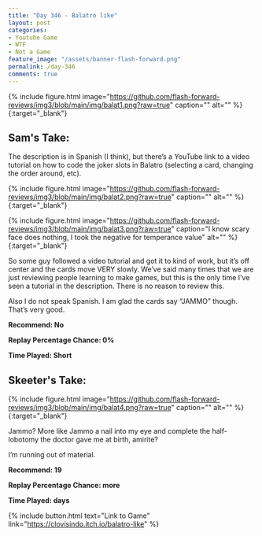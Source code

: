 ```yaml
---
title: "Day 346 - Balatro like"
layout: post
categories:
- Youtube Game
- WTF
- Not a Game
feature_image: "/assets/banner-flash-forward.png"
permalink: /day-346
comments: true
---
```


{% include figure.html image="https://github.com/flash-forward-reviews/img3/blob/main/img/balat1.png?raw=true" caption="" alt="" %}{:target="_blank"}
 
## Sam's Take:

The description is in Spanish (I think), but there’s a YouTube link to a video tutorial on how to code the joker slots in Balatro (selecting a card, changing the order around, etc).

{% include figure.html image="https://github.com/flash-forward-reviews/img3/blob/main/img/balat2.png?raw=true" caption="" alt="" %}{:target="_blank"}

{% include figure.html image="https://github.com/flash-forward-reviews/img3/blob/main/img/balat3.png?raw=true" caption="I know scary face does nothing, I took the negative for temperance value" alt="" %}{:target="_blank"}

So some guy followed a video tutorial and got it to kind of work, but it’s off center and the cards move VERY slowly. We’ve said many times that we are just reviewing people learning to make games, but this is the only time I’ve seen a tutorial in the description. There is no reason to review this.

Also I do not speak Spanish. I am glad the cards say “JAMMO” though. That’s very good.

**Recommend: No**

**Replay Percentage Chance: 0%**

**Time Played: Short**

## Skeeter's Take:

{% include figure.html image="https://github.com/flash-forward-reviews/img3/blob/main/img/balat4.png?raw=true" caption="" alt="" %}{:target="_blank"}

Jammo? More like Jammo a nail into my eye and complete the half-lobotomy the doctor gave me at birth, amirite? 

I’m running out of material.

**Recommend: 19**

**Replay Percentage Chance: more**

**Time Played: days**

{% include button.html text="Link to Game" link="https://clovisindo.itch.io/balatro-like" %}